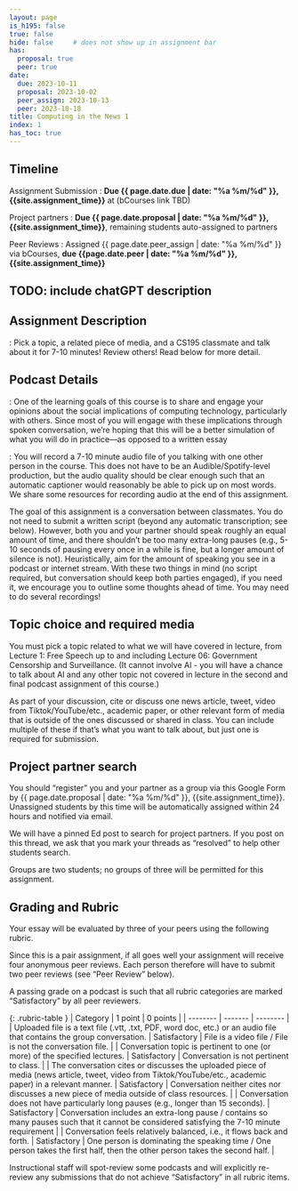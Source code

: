 ```yaml
---
layout: page
is_h195: false
true: false
hide: false     # does not show up in assignment bar
has:
  proposal: true
  peer: true
date:
  due: 2023-10-11
  proposal: 2023-10-02
  peer_assign: 2023-10-13
  peer: 2023-10-18
title: Computing in the News 1
index: 1
has_toc: true
---
```


## Timeline

Assignment Submission
: **Due {{ page.date.due | date: "%a %m/%d" }}, {{site.assignment_time}}** at (bCourses link TBD)

Project partners
: **Due {{ page.date.proposal | date: "%a %m/%d" }}, {{site.assignment_time}}**, remaining students auto-assigned to partners

Peer Reviews
: Assigned {{ page.date.peer_assign | date: "%a %m/%d" }} via bCourses, **due {{page.date.peer | date: "%a %m/%d" }}, {{site.assignment_time}}**

## TODO: include chatGPT description

## Assignment Description

: Pick a topic, a related piece of media, and a CS195 classmate and talk about it for 7-10 minutes! Review others! Read below for more detail.

## Podcast Details

: One of the learning goals of this course is to share and engage your opinions about the social implications of computing technology, particularly with others. Since most of you will engage with these implications through spoken conversation, we’re hoping that this will be a better simulation of what you will do in practice—as opposed to a written essay

: You will record a 7-10 minute audio file of you talking with one other person in the course. This does not have to be an Audible/Spotify-level production, but the audio quality should be clear enough such that an automatic captioner would reasonably be able to pick up on most words. We share some resources for recording audio at the end of this assignment. 

The goal of this assignment is a conversation between classmates. You do not need to submit a written script (beyond any automatic transcription; see below). However, both you and your partner should speak roughly an equal amount of time, and there shouldn’t be too many extra-long pauses (e.g., 5-10 seconds of pausing every once in a while is fine, but a longer amount of silence is not). Heuristically, aim for the amount of speaking you see in a podcast or internet stream. With these two things in mind (no script required, but conversation should keep both parties engaged), if you need it, we encourage you to outline some thoughts ahead of time. You may need to do several recordings!

## Topic choice and required media

You must pick a topic related to what we will have covered in lecture, from Lecture 1: Free Speech up to and including Lecture 06: Government Censorship and Surveillance. (It cannot involve AI - you will have a chance to talk about AI and any other topic not covered in lecture in the second and final podcast assignment of this course.)

As part of your discussion, cite or discuss one news article, tweet, video from Tiktok/YouTube/etc., academic paper, or other relevant form of media that is outside of the ones discussed or shared in class. You can include multiple of these if that’s what you want to talk about, but just one is required for submission.

## Project partner search

You should “register” you and your partner as a group via this Google Form by {{ page.date.proposal | date: "%a %m/%d" }}, {{site.assignment_time}}. Unassigned students by this time will be automatically assigned within 24 hours and notified via email.

We will have a pinned Ed post to search for project partners. If you post on this thread, we ask that you mark your threads as “resolved” to help other students search.

Groups are two students; no groups of three will be permitted for this assignment.

## Grading and Rubric

Your essay will be evaluated by three of your peers using the following rubric.

Since this is a pair assignment, if all goes well your assignment will receive four anonymous peer reviews. Each person therefore will have to submit two peer reviews (see “Peer Review” below).

A passing grade on a podcast is such that all rubric categories are marked “Satisfactory” by all peer reviewers. 

{: .rubric-table }
| Category | 1 point | 0 points |
| -------- | ------- | -------- |
| Uploaded file is a text file (.vtt, .txt, PDF, word doc, etc.) or an audio file that contains the group conversation. | Satisfactory | File is a video file / File is not the conversation file. |
| Conversation topic is pertinent to one (or more) of the specified lectures. | Satisfactory | Conversation is not pertinent to class. |
| The conversation cites or discusses the uploaded piece of media (news article, tweet, video from Tiktok/YouTube/etc., academic paper) in a relevant manner. | Satisfactory | Conversation neither cites nor discusses a new piece of media outside of class resources. |
| Conversation does not have particularly long pauses (e.g., longer than 15 seconds). | Satisfactory | Conversation includes an extra-long pause / contains so many pauses such that it cannot be considered satisfying the 7-10 minute requirement |
| Conversation feels relatively balanced, i.e., it flows back and forth. | Satisfactory | One person is dominating the speaking time / One person takes the first half, then the other person takes the second half. |

Instructional staff will spot-review some podcasts and will explicitly re-review any submissions that do not achieve “Satisfactory” in all rubric items.
